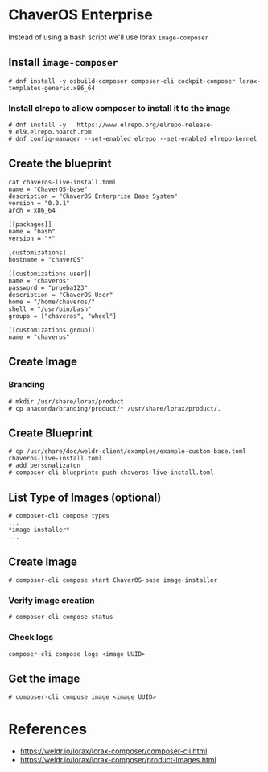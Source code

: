 # ChaverOS Enterprise

Instead of using a bash script we'll use lorax `image-composer`

## Install `image-composer`
```console
# dnf install -y osbuild-composer composer-cli cockpit-composer lorax-templates-generic.x86_64
```

### Install elrepo to allow composer to install it to the image
```console
# dnf install -y   https://www.elrepo.org/elrepo-release-9.el9.elrepo.noarch.rpm
# dnf config-manager --set-enabled elrepo --set-enabled elrepo-kernel
```

## Create the blueprint

```console
cat chaveros-live-install.toml 
name = "ChaverOS-base"
description = "ChaverOS Enterprise Base System"
version = "0.0.1"
arch = x86_64

[[packages]]
name = "bash"
version = "*"

[customizations]
hostname = "chaverOS"

[[customizations.user]]
name = "chaveros"
password = "prueba123"
description = "ChaverOS User"
home = "/home/chaveros/"
shell = "/usr/bin/bash"
groups = ["chaveros", "wheel"]

[[customizations.group]]
name = "chaveros"
```

## Create Image

### Branding

```console
# mkdir /usr/share/lorax/product
# cp anaconda/branding/product/* /usr/share/lorax/product/.
```

## Create Blueprint

```console
# cp /usr/share/doc/weldr-client/examples/example-custom-base.toml chaveros-live-install.toml
# add personalizaton
# composer-cli blueprints push chaveros-live-install.toml
```

## List Type of Images (optional)

```console
# composer-cli compose types
...
*image-installer*
...
```

## Create Image

```console
# composer-cli compose start ChaverOS-base image-installer
```

### Verify image creation

```console
# composer-cli compose status
```


### Check logs
```console
composer-cli compose logs <image UUID>
```

## Get the image

```console
# composer-cli compose image <image UUID>
```

# References
* https://weldr.io/lorax/lorax-composer/composer-cli.html
* https://weldr.io/lorax/lorax-composer/product-images.html
